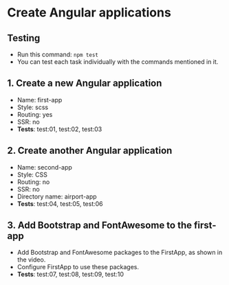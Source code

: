 # Create Angular applications

## Testing
- Run this command: `npm test`
- You can test each task individually with the commands mentioned in it.

## 1. Create a new Angular application
- Name: first-app
- Style: scss 
- Routing: yes
- SSR: no
- __Tests__: test:01, test:02, test:03

## 2. Create another Angular application
- Name: second-app
- Style: CSS
- Routing: no
- SSR: no
- Directory name: airport-app
- __Tests__: test:04, test:05, test:06

## 3. Add Bootstrap and FontAwesome to the first-app
- Add Bootstrap and FontAwesome packages to the FirstApp, as shown in the video.
- Configure FirstApp to use these packages.
- __Tests__: test:07, test:08, test:09, test:10

